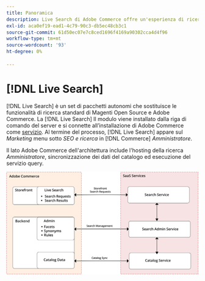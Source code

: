```yaml
---
title: Panoramica
description: Live Search di Adobe Commerce offre un'esperienza di ricerca rapida, super-rilevante e intuitiva.
exl-id: aca0ef19-ead1-4c79-90c3-db5ec48cb3c1
source-git-commit: 61d50ec07e7c8ced1696f4169a90302cca4d4f96
workflow-type: tm+mt
source-wordcount: '93'
ht-degree: 0%

---
```


# [!DNL Live Search]

[!DNL Live Search] è un set di pacchetti autonomi che sostituisce le funzionalità di ricerca standard di Magenti Open Source e Adobe Commerce. La [!DNL Live Search] Il modulo viene installato dalla riga di comando del server e si connette all’installazione di Adobe Commerce come [servizio](../landing/saas.md). Al termine del processo, [!DNL Live Search] appare sul *Marketing* menu sotto *SEO e ricerca* in [!DNL Commerce] *Amministratore*.

Il lato Adobe Commerce dell&#39;architettura include l&#39;hosting della ricerca *Amministratore*, sincronizzazione dei dati del catalogo ed esecuzione del servizio query.

![Diagramma dell’architettura di Live Search](assets/architecture-diagram.svg)

